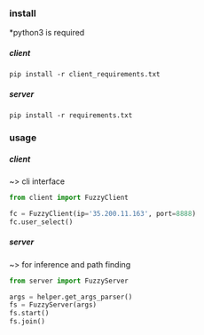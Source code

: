 ### install
*python3 is required
##### client
```
pip install -r client_requirements.txt
```
##### server
```
pip install -r requirements.txt
```

### usage
##### client 
~> cli interface
```python
from client import FuzzyClient

fc = FuzzyClient(ip='35.200.11.163', port=8888)
fc.user_select()
```

##### server 
~> for inference and path finding
```python
from server import FuzzyServer

args = helper.get_args_parser()
fs = FuzzyServer(args)
fs.start()
fs.join()
```
